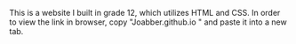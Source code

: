 This is a website I built in grade 12, which utilizes HTML and CSS. In order to view the link in browser, copy "Joabber.github.io
" and paste it into a new tab.
